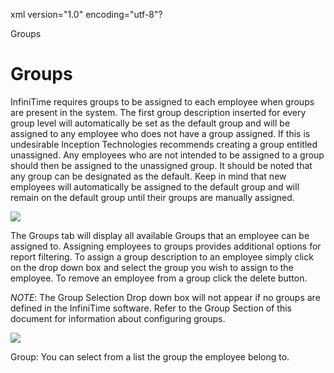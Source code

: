 xml version="1.0" encoding="utf-8"?





Groups




# Groups

InfiniTime requires groups to be assigned to each employee when groups are present in the system. The first group description inserted for every group level will automatically be set as the default group and will be assigned to any employee who does not have a group assigned. If this is undesirable Inception Technologies recommends creating a group entitled unassigned. Any employees who are not intended to be assigned to a group should then be assigned to the unassigned group. It should be noted that any group can be designated as the default. Keep in mind that new employees will automatically be assigned to the default group and will remain on the default group until their groups are manually assigned.

![](images_2/groups.gif)

The Groups tab will display all available Groups that an employee can be assigned to. Assigning employees to groups provides additional options for report filtering. To assign a group description to an employee simply click on the drop down box and select the group you wish to assign to the employee. To remove an employee from a group click the delete button.

*NOTE*: The Group Selection Drop down box will not appear if no groups are defined in the InfiniTime software. Refer to the Group Section of this document for information about configuring groups.

![](images_2/Employee_Group_Update_Form.gif)

Group: You can select from a list the group the employee belong to.